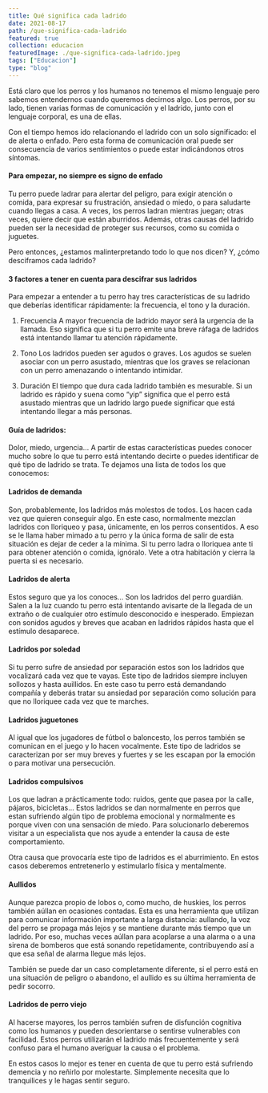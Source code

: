 ```yaml
---
title: Qué significa cada ladrido
date: 2021-08-17
path: /que-significa-cada-ladrido
featured: true
collection: educacion
featuredImage: ./que-significa-cada-ladrido.jpeg
tags: ["Educacion"]
type: "blog"
---
```


Está claro que los perros y los humanos no tenemos el mismo lenguaje pero sabemos entendernos cuando queremos decirnos algo. Los perros, por su lado, tienen varias formas de comunicación y el ladrido, junto con el lenguaje corporal, es una de ellas.

Con el tiempo hemos ido relacionando el ladrido con un solo significado: el de alerta o enfado. Pero esta forma de comunicación oral puede ser consecuencia de varios sentimientos o puede estar indicándonos otros síntomas. 


#### Para empezar, no siempre es signo de enfado

Tu perro puede ladrar para alertar del peligro, para exigir atención o comida, para expresar su frustración, ansiedad o miedo, o para saludarte cuando llegas a casa. A veces, los perros ladran mientras juegan; otras veces, quiere decir que están aburridos.
Además, otras causas del ladrido pueden ser la necesidad de proteger sus recursos, como su comida o juguetes.

Pero entonces, ¿estamos malinterpretando todo lo que nos dicen? Y, ¿cómo desciframos cada ladrido? 


#### 3 factores a tener en cuenta para descifrar sus ladridos

Para empezar a entender a tu perro hay tres características de su ladrido que deberías identificar rápidamente: la frecuencia, el tono y la duración.

1. Frecuencia
A mayor frecuencia de ladrido mayor será la urgencia de la llamada. Eso significa que si tu perro emite  una breve ráfaga de ladridos está intentando llamar tu atención rápidamente.

2. Tono
Los ladridos pueden ser agudos o graves. Los agudos se suelen asociar con un perro asustado, mientras que los graves se relacionan con un perro amenazando o intentando intimidar.

3. Duración
El tiempo que dura cada ladrido también es mesurable. Si un ladrido es rápido y suena como “yip” significa que el perro está asustado mientras que un ladrido largo puede significar que está intentando llegar a más personas. 


#### Guía de ladridos:

Dolor, miedo, urgencia... A partir de estas características puedes conocer mucho sobre lo que tu perro está intentando decirte o puedes identificar de qué tipo de ladrido se trata. Te dejamos una lista de todos los que conocemos:

#### Ladridos de demanda
Son, probablemente, los ladridos más molestos de todos. Los hacen cada vez que quieren conseguir algo. En este caso, normalmente mezclan ladridos con lloriqueo y pasa, únicamente, en los perros consentidos. A eso se le llama haber mimado a tu perro y la única forma de salir de esta situación es dejar de ceder a la mínima. Si tu perro ladra o lloriquea ante ti para obtener atención o comida, ignóralo. Vete a otra habitación y cierra la puerta si es necesario.

#### Ladridos de alerta
Estos seguro que ya los conoces... Son los ladridos del perro guardián. Salen a la luz cuando tu perro  está intentando avisarte de la llegada de un extraño o de cualquier otro estímulo desconocido e inesperado. Empiezan con sonidos agudos y breves que acaban en ladridos rápidos hasta que el estímulo desaparece.

#### Ladridos por soledad
Si tu perro sufre de ansiedad por separación estos son los ladridos que vocalizará cada vez que te vayas. Este tipo de ladridos siempre incluyen sollozos y hasta auillidos. 
En este caso tu perro está demandando compañía y deberás tratar su ansiedad por separación como solución para que no lloriquee cada vez que te marches.

#### Ladridos juguetones
Al igual que los jugadores de fútbol o baloncesto, los perros también se comunican en el juego y lo hacen vocalmente. Este tipo de ladridos se caracterizan por ser muy breves y fuertes y se les escapan por la emoción o para motivar una persecución.

#### Ladridos compulsivos
Los que ladran a prácticamente todo: ruidos, gente que pasea por la calle, pájaros, bicicletas... Estos ladridos se dan normalmente en perros que estan sufriendo algún tipo de problema emocional y normalmente es porque viven con una sensación de miedo. Para solucionarlo deberemos visitar a un especialista que nos ayude a entender la causa de este comportamiento.

Otra causa que provocaría este tipo de ladridos es el aburrimiento. En estos casos deberemos entretenerlo y estimularlo física y mentalmente.

#### Aullidos
Aunque parezca propio de lobos o, como mucho, de huskies, los perros también aúllan en ocasiones contadas. Esta es una herramienta que utilizan para comunicar información importante a larga distancia: aullando, la voz del perro se propaga más lejos y se mantiene durante más tiempo que un ladrido. Por eso, muchas veces aúllan para acoplarse a una alarma o a una sirena de bomberos que está sonando repetidamente, contribuyendo así a que esa señal de alarma llegue más lejos.

También se puede dar un caso completamente diferente, si el perro está en una situación de peligro o abandono, el aullido es su última herramienta de pedir socorro. 

#### Ladridos de perro viejo
Al hacerse mayores, los perros también sufren de disfunción cognitiva como los humanos y pueden desorientarse o sentirse vulnerables con facilidad. Estos perros utilizarán el ladrido más frecuentemente y será confuso para el humano averiguar la causa o el problema.

En estos casos lo mejor es tener en cuenta de que tu perro está sufriendo demencia y no reñirlo por molestarte. Simplemente necesita que lo tranquilices y le hagas sentir seguro.
